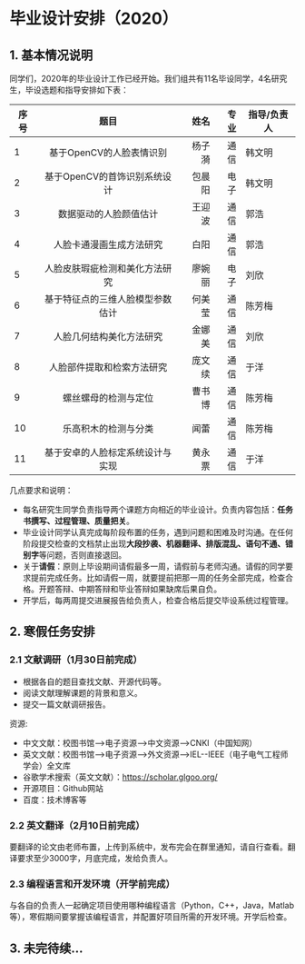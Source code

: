 # 毕业设计安排（2020）
## 1. 基本情况说明
同学们，2020年的毕业设计工作已经开始。我们组共有11名毕设同学，4名研究生，毕设选题和指导安排如下表：

| 序号 | 题目         | 姓名    |   专业  | 指导/负责人 |
| ---- |:-------------:| -----:| -----:|-------|
| 1  | 基于OpenCV的人脸表情识别 | 杨子漪 | 通信|韩文明|
| 2  | 基于OpenCV的首饰识别系统设计| 包晨阳  |电子| 韩文明|
| 3  | 数据驱动的人脸颜值估计 | 王迎波  | 通信 | 郭浩|
| 4  | 人脸卡通漫画生成方法研究 | 白阳 | 通信 | 郭浩|
| 5  | 人脸皮肤瑕疵检测和美化方法研究 | 廖婉丽 | 电子| 刘欣|
| 6  | 基于特征点的三维人脸模型参数估计| 何美莹 | 通信 | 陈芳梅|
| 7  | 人脸几何结构美化方法研究 | 金娜美 | 通信 | 刘欣|
| 8  | 人脸部件提取和检索方法研究 | 庞文续 | 通信 | 于洋|
| 9  | 螺丝螺母的检测与定位 | 曹书博 | 通信 | 陈芳梅| 
| 10 | 乐高积木的检测与分类 | 闻蕾   | 通信| 陈芳梅|
| 11 | 基于安卓的人脸标定系统设计与实现 | 黄永票 | 通信 | 于洋| 

几点要求和说明：
* 每名研究生同学负责指导两个课题方向相近的毕业设计。负责内容包括：**任务书撰写、过程管理、质量把关**。
* 毕业设计同学认真完成每阶段布置的任务，遇到问题和困难及时沟通。在任何阶段提交检查的文档禁止出现**大段抄袭、机器翻译、排版混乱、语句不通、错别字**等问题，否则直接退回。
* 关于**请假**：原则上毕设期间请假最多一周，请假前与老师沟通。请假的同学要求提前完成任务。比如请假一周，就要提前把那一周的任务全部完成，检查合格。开题答辩、中期答辩和毕业答辩如果缺席后果自负。
* 开学后，每两周提交进展报告给负责人，检查合格后提交毕设系统过程管理。

## 2. 寒假任务安排

### 2.1 文献调研（1月30日前完成）
- 根据各自的题目查找文献、开源代码等。
- 阅读文献理解课题的背景和意义。
- 提交一篇文献调研报告。
  
资源:
- 中文文献：校图书馆-->电子资源-->中文资源-->CNKI（中国知网）
- 英文文献：校图书馆-->电子资源-->外文资源-->IEL--IEEE（电子电气工程师学会）全文库
- 谷歌学术搜索（英文文献）：https://scholar.glgoo.org/
- 开源项目：Github网站
- 百度：技术博客等

### 2.2 英文翻译（2月10日前完成）
要翻译的论文由老师布置，上传到系统中，发布完会在群里通知，请自行查看。翻译要求至少3000字，月底完成，发给负责人。

### 2.3 编程语言和开发环境（开学前完成）
与各自的负责人一起确定项目使用哪种编程语言（Python，C++，Java，Matlab等），寒假期间要掌握该编程语言，并配置好项目所需的开发环境。开学后检查。

## 3. 未完待续...






